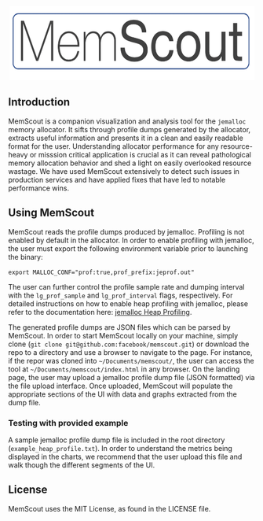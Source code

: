 <p align="center">
  <img width="500" height="150" alt="MemScout" src="logo.png">
</p>

## Introduction

MemScout is a companion visualization and analysis tool for the `jemalloc` memory allocator.
It sifts through profile dumps generated by the allocator, extracts useful information
and presents it in a clean and easily readable format for the user. Understanding allocator
performance for any resource-heavy or misssion critical application is crucial as it can reveal
pathological memory allocation behavior and shed a light on easily overlooked resource wastage. We
have used MemScout extensively to detect such issues in production services and have applied fixes
that have led to notable performance wins.

## Using MemScout

MemScout reads the profile dumps produced by jemalloc. Profiling is not enabled by default in the
allocator. In order to enable profiling with jemalloc, the user must export the following
environment variable prior to launching the binary:
```
export MALLOC_CONF="prof:true,prof_prefix:jeprof.out"
```
The user can further control the profile sample rate and dumping interval with the
`lg_prof_sample` and `lg_prof_interval` flags, respectively. For detailed instructions on how to
enable heap profiling with jemalloc, please refer to the documentation here: [jemalloc Heap
Profiling](https://github.com/jemalloc/jemalloc/wiki/Use-Case%3A-Heap-Profiling).

The generated profile dumps are JSON files which can be parsed by MemScout. In order to start
MemScout locally on your machine, simply clone (`git clone
git@github.com:facebook/memscout.git`) or download the repo to a directory and use a browser to
navigate to the page. For instance, if the repor was cloned into `~/Documents/memscout/`, the user
can access the tool at `~/Documents/memscout/index.html` in any browser. On the landing page, the
user may upload a jemalloc profile dump file (JSON formatted) via the file upload interface. Once
uploaded, MemScout will populate the appropriate sections of the UI with data and graphs extracted
from the dump file.

### Testing with provided example
A sample jemalloc profile dump file is included in the root directory (`example_heap_profile.txt`). In
order to understand the metrics being displayed in the charts, we recommend that the user upload
this file and walk though the different segments of the UI.

## License
MemScout uses the MIT License, as found in the LICENSE file.
